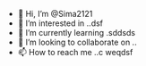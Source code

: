 - 👋 Hi, I’m @Sima2121
- 👀 I’m interested in ..dsf
- 🌱 I’m currently learning .sddsds
- 💞️ I’m looking to collaborate on ..
- 📫 How to reach me ..c
weqdsf
<!---
Sima2121/Sima2121 is a ✨ special ✨ repository because its `README.md` (this file) appears on your GitHub profile.
You can click the Preview link to take a look at your changes.
--
